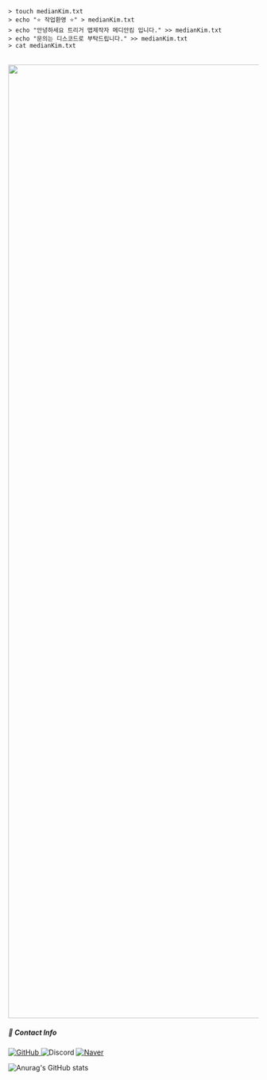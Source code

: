 
```
> touch medianKim.txt
> echo "⭐ 작업환영 ⭐" > medianKim.txt
> echo "안녕하세요 트리거 맵제작자 메디안킴 입니다." >> medianKim.txt
> echo "문의는 디스코드로 부탁드립니다." >> medianKim.txt
> cat medianKim.txt
```
<br/>
<img src="https://www.animatedimages.org/data/media/562/animated-line-image-0405.gif" width="1920" />

<span>
<p> <h5> 📧 Contact Info</h5>
  <a href = "https://github.com/mediankkim">
    <img alt="GitHub" src ="https://img.shields.io/badge/GitHub-181717.svg?&style=for-the-badge&logo=GitHub&logoColor=white"/>
  </a>
  <img alt="Discord" src="https://img.shields.io/badge/mediankim-5865F2.svg?&style=for-the-badge&logo=Discord&logoColor=white"/>
  <a href = "https://cafe.naver.com/f-e/cafes/27842958/members/hwktCXHT5acOyFGS7zDorQ?tab=articles"> 
    <img alt="Naver" src="https://img.shields.io/badge/메디안킴-03C75A.svg?&style=for-the-badge&logo=Naver&logoColor=white"/>
  </a>
</p>

![Anurag's GitHub stats](https://github-readme-stats.vercel.app/api?username=mediankkim&show_icons=true&theme=vue)
